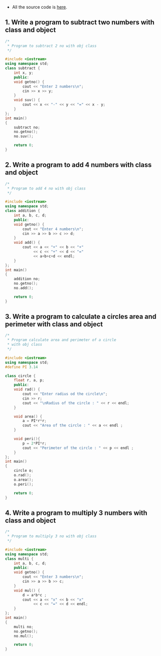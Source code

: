 - All the source code is [here](./source).

## 1. Write a program to subtract two numbers with class and object

```c++
/*
 * Program to subtract 2 no with obj class
 */

#include <iostream>
using namespace std;
class subtract {
    int x, y;
    public:
    void getno() {
        cout << "Enter 2 numbers\n";
        cin >> x >> y;
    }
    void suv() {
        cout << x << "-" << y << "=" << x - y;
    }
};
int main()
{
    subtract no;
    no.getno();
    no.suv();

    return 0;
}
```

## 2. Write a program to add 4 numbers with class and object

```c++
/*
 * Program to add 4 no with obj class
 */

#include <iostream>
using namespace std;
class addition {
    int a, b, c, d;
    public:
    void getno() {
        cout << "Enter 4 numbers\n";
        cin >> a >> b >> c >> d;
    }
    void add() {
        cout << a << "+" << b << "+"
             << c << "+" << d << "=" 
             << a+b+c+d << endl;
    }
};
int main()
{
    addition no;
    no.getno();
    no.add();

    return 0;
}
```

## 3. Write a program to calculate a circles area and perimeter with class and object

```c++
/*
 * Program calculate area and perimeter of a circle 
 * with obj class
 */

#include <iostream>
using namespace std;
#define PI 3.14

class circle {
    float r, a, p;
    public:
    void rad() {
        cout << "Enter radius od the circle\n";
        cin >> r;
        cout << "\nRadius of the circle : " << r << endl;
    }

    void area() {
        a = PI*r*r;
        cout << "Area of the circle : " << a << endl ;
    }

    void peri(){
        p = 2*PI*r;
        cout << "Perimeter of the circle : " << p << endl ;
    }
};
int main()
{
    circle o;
    o.rad();
    o.area();
    o.peri();

    return 0;
}
```


## 4. Write a program to multiply 3 numbers with class and object

```c++
/*
 * Program to multiply 3 no with obj class
 */

#include <iostream>
using namespace std;
class multi {
    int a, b, c, d;
    public:
    void getno() {
        cout << "Enter 3 numbers\n";
        cin >> a >> b >> c;
    }
    void mul() {
        d = a*b*c ;
        cout << a << "x" << b << "x"
             << c << "=" << d << endl;
    }
};
int main()
{
    multi no;
    no.getno();
    no.mul();

    return 0;
}
```

